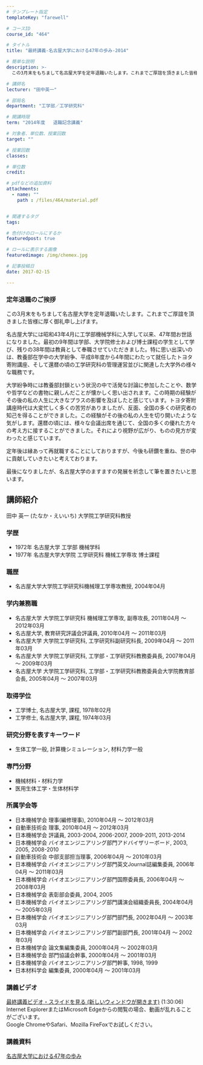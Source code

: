 ```yaml
---
# テンプレート指定
templateKey: "farewell"

# コースID
course_id: "464"

# タイトル
title: "最終講義-名古屋大学における47年の歩み-2014"

# 簡単な説明
description: >-
  この3月末をもちまして名古屋大学を定年退職いたします。これまでご厚誼を頂きました皆様に厚く御礼申し上げます。 名古屋大学には昭和43年4月に工学部機械学科に入学して以来、47年間お世話になりま...

# 講師名
lecturer: "田中英一"

# 部局名
department: "工学部／工学研究科"

# 開講時限
term: "2014年度	退職記念講義"

# 対象者、単位数、授業回数
target: ""

# 授業回数
classes: 

# 単位数
credit: 

# pdfなどの追加資料
attachments: 
  - name: "" 
    path : /files/464/material.pdf


# 関連するタグ
tags:

# 色付けのロールにするか
featuredpost: true

# ロールに表示する画像
featuredimage: /img/chemex.jpg

# 記事投稿日
date: 2017-02-15

---
```

### 定年退職のご挨拶 

この3月末をもちまして名古屋大学を定年退職いたします。これまでご厚誼を頂きました皆様に厚く御礼申し上げます。 

名古屋大学には昭和43年4月に工学部機械学科に入学して以来、47年間お世話になりました。最初の9年間は学部、大学院修士および博士課程の学生として学び、残りの38年間は教員として奉職させていただきました。特に思い出深いのは、教養部在学中の大学紛争、平成8年度から4年間にわたって就任したトヨタ寄附講座、そして還暦の頃の工学研究科の管理運営並びに関連した大学外の様々な職務です。 

大学紛争時には教養部封鎖という状況の中で活発な討論に参加したことや、数学や哲学などの書物に親しんだことが懐かしく思い出されます。この時期の経験がその後の私の人生に大きなプラスの影響を及ぼしたと感じています。トヨタ寄附講座時代は大変忙しく多くの苦労がありましたが、反面、全国の多くの研究者の知己を得ることができました。この経験がその後の私の人生を切り開いたような気がします。還暦の頃には、様々な会議出席を通じて、全国の多くの優れた方々の考え方に接することができました。それにより視野が広がり、ものの見方が変わったと感じています。 

定年後は縁あって再就職することにしておりますが、今後も研鑽を重ね、世の中に貢献していきたいと考えております。 

最後になりましたが、名古屋大学のますますの発展を祈念して筆を置きたいと思います。
## 講師紹介

田中 英一 (たなか・えいいち) 大学院工学研究科教授 

### 学歴

  * 1972年 名古屋大学 工学部 機械学科
  * 1977年 名古屋大学大学院 工学研究科 機械工学専攻 博士課程

### 職歴

  * 名古屋大学大学院工学研究科機械理工学専攻教授, 2004年04月

### 学内兼務職

  * 名古屋大学 大学院工学研究科 機械理工学専攻, 副専攻長, 2011年04月 ～ 2012年03月
  * 名古屋大学, 教育研究評議会評議員, 2010年04月 ～ 2011年03月
  * 名古屋大学 大学院工学研究科, 工学研究科副研究科長, 2009年04月 ～ 2011年03月
  * 名古屋大学 大学院工学研究科, 工学部・工学研究科教務委員長, 2007年04月 ～ 2009年03月
  * 名古屋大学 大学院工学研究科, 工学部・工学研究科教務委員会大学院教育部会長, 2005年04月 ～ 2007年03月

### 取得学位

  * 工学博士, 名古屋大学, 課程, 1978年02月
  * 工学修士, 名古屋大学, 課程, 1974年03月

### 研究分野を表すキーワード

  * 生体工学一般, 計算機シミュレーション, 材料力学一般

### 専門分野

  * 機械材料・材料力学
  * 医用生体工学・生体材料学

### 所属学会等

  * 日本機械学会 理事(編修理事), 2010年04月 ～ 2012年03月
  * 自動車技術会 理事, 2010年04月 ～ 2012年03月
  * 日本機械学会 評議員, 2003-2004, 2006-2007, 2009-2011, 2013-2014
  * 日本機械学会 バイオエンジニアリング部門アドバイザリーボード, 2003, 2005, 2008-2010
  * 自動車技術会 中部支部担当理事, 2006年04月 ～ 2010年03月
  * 日本機械学会 バイオエンジニアリング部門英文Journal誌編集委員, 2006年04月 ～ 2011年03月
  * 日本機械学会 バイオエンジニアリング部門国際委員長, 2006年04月 ～ 2008年03月
  * 日本機械学会 表彰部会委員, 2004, 2005
  * 日本機械学会 バイオエンジニアリング部門講演会組織委員長, 2004年04月 ～ 2005年03月
  * 日本機械学会 バイオエンジニアリング部門部門長, 2002年04月 ～ 2003年03月
  * 日本機械学会 バイオエンジニアリング部門副部門長, 2001年04月 ～ 2002年03月
  * 日本機械学会 論文集編集委員, 2000年04月 ～ 2002年03月
  * 日本機械学会 部門協議会幹事, 2000年04月 ～ 2001年03月
  * 日本機械学会 バイオエンジニアリング部門幹事, 1998, 1999
  * 日本材料学会 編集委員, 2000年04月 ～ 2001年03月
### 講義ビデオ

[最終講義ビデオ・スライドを見る (新しいウィンドウが開きます)](http://nuvideo.media.nagoya-u.ac.jp/embed/1fae947a975bc82eb85d9cd30766c621b0304923) (1:30:06)  
Internet ExplorerまたはMicrosoft Edgeからの閲覧の場合、動画が乱れることがございます。  
Google ChromeやSafari、Mozilla FireFoxでお試しください。 

### 講義資料


[名古屋大学における47年の歩み](/files/464/material.pdf) 
